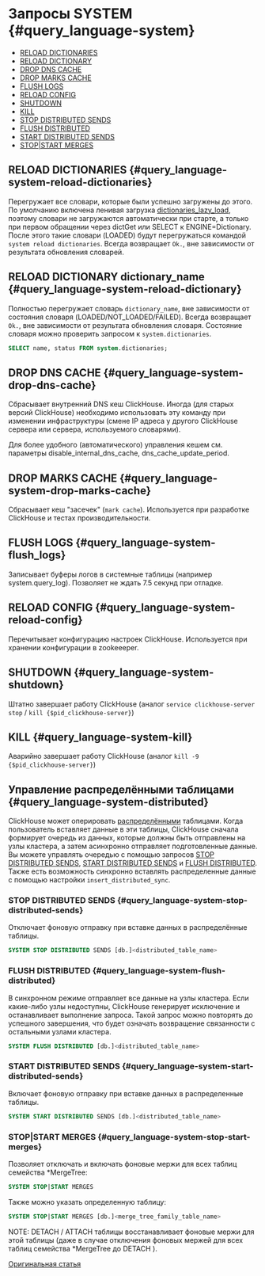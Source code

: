 # Запросы SYSTEM {#query_language-system}

- [RELOAD DICTIONARIES](#query_language-system-reload-dictionaries)
- [RELOAD DICTIONARY](#query_language-system-reload-dictionary)
- [DROP DNS CACHE](#query_language-system-drop-dns-cache)
- [DROP MARKS CACHE](#query_language-system-drop-marks-cache)
- [FLUSH LOGS](#query_language-system-flush_logs)
- [RELOAD CONFIG](#query_language-system-reload-config)
- [SHUTDOWN](#query_language-system-shutdown)
- [KILL](#query_language-system-kill)
- [STOP DISTRIBUTED SENDS](#query_language-system-stop-distributed-sends)
- [FLUSH DISTRIBUTED](#query_language-system-flush-distributed)
- [START DISTRIBUTED SENDS](#query_language-system-start-distributed-sends)
- [STOP|START MERGES](#query_language-system-stop-start-merges)

## RELOAD DICTIONARIES {#query_language-system-reload-dictionaries}

Перегружает все словари, которые были успешно загружены до этого. 
По умолчанию включена ленивая загрузка [dictionaries_lazy_load](../operations/server_settings/settings.md#dictionaries-lazy-load), поэтому словари не загружаются автоматически при старте, а только при первом обращении через dictGet или SELECT к ENGINE=Dictionary. После этого такие словари (LOADED) будут перегружаться командой `system reload dictionaries`.
Всегда возвращает `Ok.`, вне зависимости от результата обновления словарей.

## RELOAD DICTIONARY dictionary_name {#query_language-system-reload-dictionary}

Полностью перегружает словарь `dictionary_name`, вне зависимости от состояния словаря (LOADED/NOT_LOADED/FAILED).
Всегда возвращает `Ok.`, вне зависимости от результата обновления словаря.
Состояние словаря можно проверить запросом к `system.dictionaries`.

```sql
SELECT name, status FROM system.dictionaries;
```

## DROP DNS CACHE {#query_language-system-drop-dns-cache}

Сбрасывает внутренний DNS кеш ClickHouse. Иногда (для старых версий ClickHouse) необходимо использовать эту команду при изменении инфраструктуры (смене IP адреса у другого ClickHouse сервера или сервера, используемого словарями).

Для более удобного (автоматического) управления кешем см. параметры disable_internal_dns_cache, dns_cache_update_period.

## DROP MARKS CACHE {#query_language-system-drop-marks-cache}

Сбрасывает кеш "засечек" (`mark cache`). Используется при разработке ClickHouse и тестах производительности.

## FLUSH LOGS {#query_language-system-flush_logs}

Записывает буферы логов в системные таблицы (например system.query_log). Позволяет не ждать 7.5 секунд при отладке.

## RELOAD CONFIG {#query_language-system-reload-config}

Перечитывает конфигурацию настроек ClickHouse. Используется при хранении конфигурации в zookeeeper.

## SHUTDOWN {#query_language-system-shutdown}

Штатно завершает работу ClickHouse (аналог `service clickhouse-server stop` / `kill {$pid_clickhouse-server}`)

## KILL {#query_language-system-kill}

Аварийно завершает работу ClickHouse (аналог `kill -9 {$pid_clickhouse-server}`)

## Управление распределёнными таблицами {#query_language-system-distributed}

ClickHouse может оперировать [распределёнными](../operations/table_engines/distributed.md) таблицами. Когда пользователь вставляет данные в эти таблицы, ClickHouse сначала формирует очередь из данных, которые должны быть отправлены на узлы кластера, а затем асинхронно отправляет подготовленные данные. Вы можете управлять очередью с помощью запросов [STOP DISTRIBUTED SENDS](#query_language-system-stop-distributed-sends), [START DISTRIBUTED SENDS](#query_language-system-start-distributed-sends) и [FLUSH DISTRIBUTED](#query_language-system-flush-distributed). Также есть возможность синхронно вставлять распределенные данные с помощью настройки `insert_distributed_sync`.

### STOP DISTRIBUTED SENDS {#query_language-system-stop-distributed-sends}

Отключает фоновую отправку при вставке данных в распределённые таблицы.

```sql
SYSTEM STOP DISTRIBUTED SENDS [db.]<distributed_table_name>
```

### FLUSH DISTRIBUTED {#query_language-system-flush-distributed}

В синхронном режиме отправляет все данные на узлы кластера. Если какие-либо узлы недоступны, ClickHouse генерирует исключение и останавливает выполнение запроса. Такой запрос можно повторять до успешного завершения, что будет означать возвращение связанности с остальными узлами кластера.

```sql
SYSTEM FLUSH DISTRIBUTED [db.]<distributed_table_name>
```

### START DISTRIBUTED SENDS {#query_language-system-start-distributed-sends}

Включает фоновую отправку при вставке данных в распределенные таблицы.

```sql
SYSTEM START DISTRIBUTED SENDS [db.]<distributed_table_name>
```

### STOP|START MERGES {#query_language-system-stop-start-merges}

Позволяет отключать и включать фоновые мержи для всех таблиц семейства *MergeTree:

```sql
SYSTEM STOP|START MERGES
```

Также можно указать определенную таблицу:  

```sql
SYSTEM STOP|START MERGES [db.]<merge_tree_family_table_name>
```
NOTE: DETACH / ATTACH таблицы восстанавливает фоновые мержи для этой 
таблицы (даже в случае отключения фоновых мержей для всех таблиц семейства *MergeTree до DETACH ).

[Оригинальная статья](https://clickhouse.yandex/docs/ru/query_language/system/) <!--hide-->

